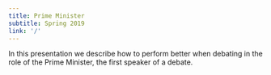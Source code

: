 ```yaml
---
title: Prime Minister
subtitle: Spring 2019
link: '/'
---
```


In this presentation we describe how to perform better when debating in the role of the Prime Minister, the
first speaker of a debate.
